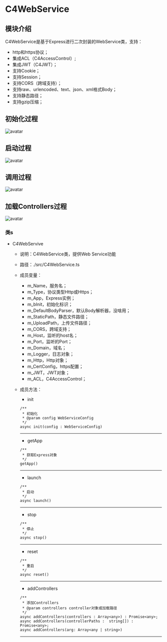 <h1>C4WebService</h1>

<h2>模块介绍</h2>

C4WebService是基于Express进行二次封装的WebService类，支持：

* http和https协议；
* 集成ACL（C4AccessControl）;
* 集成JWT（C4JWT）；
* 支持Cookie；
* 支持Session；
* 支持CORS（跨域支持）；
* 支持raw、urlencoded、text、json、xml格式Body；
* 支持静态路径；
* 支持gzip压缩；

<h2>初始化过程</h2>

![avatar](./DocImgs/C4WebServiceInit.png)

<h2>启动过程</h2>

![avatar](./DocImgs/C4WebServiceLaunch.png)

<h2>调用过程</h2>

![avatar](./DocImgs/C4WebServiceUse.png)

<h2>加载Controllers过程</h2>

![avatar](./DocImgs/C4WebServiceAddControllers.png)


<h3>类s</h3>

* C4WebServive

  * 说明：C4WebService类，提供Web Service功能
  * 路径：./src/C4WebService.ts
  * 成员变量：

    * m_Name，服务名；
    * m_Type，协议类型Http或Https；
    * m_App，Express实例；
    * m_bInit，初始化标识；
    * m_DefaultBodyParser，默认Body解析器，没啥用；
    * m_StaticPath，静态文件路径；
    * m_UploadPath，上传文件路径；
    * m_CORS，跨域支持；
    * m_Host，监听的host名；
    * m_Port，监听的Port；
    * m_Domain，域名；
    * m_Logger，日志对象；
    * m_Http，Http对象；
    * m_CertConfig，https配置；
    * m_JWT，JWT对象；
    * m_ACL，C4AccessControl；

  * 成员方法：

    * init

    ```
    /**
     * 初始化
     * @param config WebServiceConfig
     */
    async init(config : WebServiceConfig)
    ```

    <hr>

    * getApp

    ```
    /**
     * 获取Express对象
     */
    getApp()
    ```

    <hr>

    * launch

    ```
    /**
     * 启动
     */
    async launch()
    ```

    <hr>

    * stop

    ```
    /**
     * 停止
     */
    async stop()
    ```

    <hr>

    * reset

    ```
    /**
     * 重启
     */
    async reset()
    ```

    <hr>

    * addControllers

    ```
    /**
     * 添加Controllers
     * @param controllers controller对象或加载路径
     */
    async addControllers(controllers : Array<any>) : Promise<any>;
    async addControllers(controllerPaths :  string[]) : Promise<any>;
    async addControllers(arg: Array<any | string>)
    ```

    <hr>
